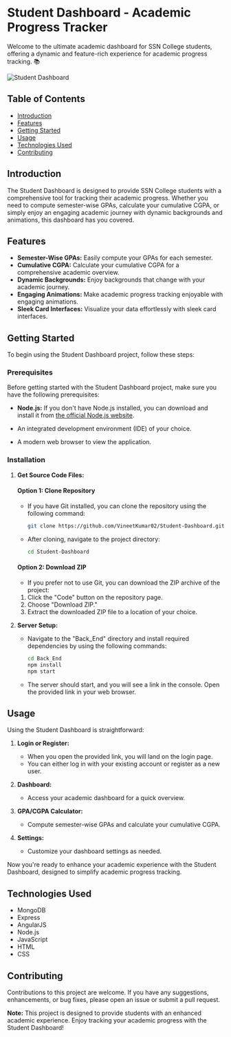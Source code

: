 # Student Dashboard - Academic Progress Tracker

Welcome to the ultimate academic dashboard for SSN College students, offering a dynamic and feature-rich experience for academic progress tracking. 📚

![Student Dashboard](https://drive.google.com/uc?id=1scWxZLVfdE0h_r60t9NndzJYUKKrX09-)

## Table of Contents

- [Introduction](#introduction)
- [Features](#features)
- [Getting Started](#getting-started)
- [Usage](#usage)
- [Technologies Used](#technologies-used)
- [Contributing](#contributing)

## Introduction

The Student Dashboard is designed to provide SSN College students with a comprehensive tool for tracking their academic progress. Whether you need to compute semester-wise GPAs, calculate your cumulative CGPA, or simply enjoy an engaging academic journey with dynamic backgrounds and animations, this dashboard has you covered.

## Features

- **Semester-Wise GPAs:** Easily compute your GPAs for each semester.
- **Cumulative CGPA:** Calculate your cumulative CGPA for a comprehensive academic overview.
- **Dynamic Backgrounds:** Enjoy backgrounds that change with your academic journey.
- **Engaging Animations:** Make academic progress tracking enjoyable with engaging animations.
- **Sleek Card Interfaces:** Visualize your data effortlessly with sleek card interfaces.


## Getting Started

To begin using the Student Dashboard project, follow these steps:

### Prerequisites

Before getting started with the Student Dashboard project, make sure you have the following prerequisites:

- **Node.js:** If you don't have Node.js installed, you can download and install it from [the official Node.js website](https://nodejs.org/).

- An integrated development environment (IDE) of your choice.
- A modern web browser to view the application.


### Installation

1. **Get Source Code Files:**

    #### Option 1: Clone Repository

    - If you have Git installed, you can clone the repository using the following command:

        ```bash
        git clone https://github.com/VineetKumar02/Student-Dashboard.git
        ```

    - After cloning, navigate to the project directory:

        ```bash
        cd Student-Dashboard
        ```

    #### Option 2: Download ZIP

    - If you prefer not to use Git, you can download the ZIP archive of the project:

    1. Click the "Code" button on the repository page.
    2. Choose "Download ZIP."
    3. Extract the downloaded ZIP file to a location of your choice.

2. **Server Setup:**

   - Navigate to the "Back_End" directory and install required dependencies by using the following commands:
   
        ```bash
        cd Back_End
        npm install
        npm start
        ```

   - The server should start, and you will see a link in the console. Open the provided link in your web browser.

## Usage

Using the Student Dashboard is straightforward:

1. **Login or Register:**

   - When you open the provided link, you will land on the login page.
   - You can either log in with your existing account or register as a new user.

2. **Dashboard:**

   - Access your academic dashboard for a quick overview.

3. **GPA/CGPA Calculator:**

   - Compute semester-wise GPAs and calculate your cumulative CGPA.

4. **Settings:**

   - Customize your dashboard settings as needed.

Now you're ready to enhance your academic experience with the Student Dashboard, designed to simplify academic progress tracking.

## Technologies Used

- MongoDB
- Express
- AngularJS
- Node.js
- JavaScript
- HTML
- CSS

## Contributing

Contributions to this project are welcome. If you have any suggestions, enhancements, or bug fixes, please open an issue or submit a pull request.

**Note:** This project is designed to provide students with an enhanced academic experience. Enjoy tracking your academic progress with the Student Dashboard!
